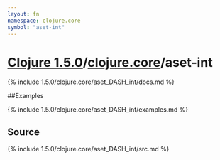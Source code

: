 ```yaml
---
layout: fn
namespace: clojure.core
symbol: "aset-int"
---
```


# [Clojure 1.5.0](../../)/[clojure.core](../)/aset-int

{% include 1.5.0/clojure.core/aset_DASH_int/docs.md %}

##Examples

{% include 1.5.0/clojure.core/aset_DASH_int/examples.md %}
## Source
{% include 1.5.0/clojure.core/aset_DASH_int/src.md %}

